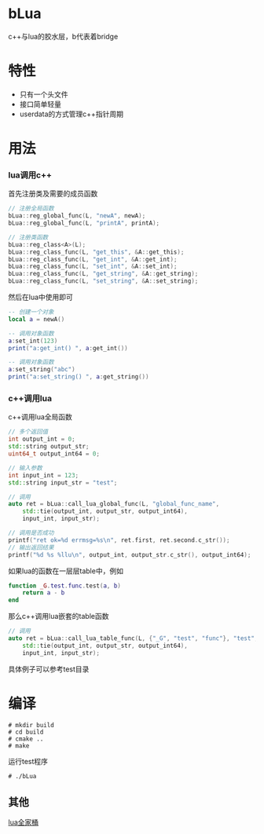 # bLua
c++与lua的胶水层，b代表着bridge

# 特性
* 只有一个头文件
* 接口简单轻量
* userdata的方式管理c++指针周期

# 用法
### lua调用c++
首先注册类及需要的成员函数
```c++
// 注册全局函数
bLua::reg_global_func(L, "newA", newA);
bLua::reg_global_func(L, "printA", printA);

// 注册类函数
bLua::reg_class<A>(L);
bLua::reg_class_func(L, "get_this", &A::get_this);
bLua::reg_class_func(L, "get_int", &A::get_int);
bLua::reg_class_func(L, "set_int", &A::set_int);
bLua::reg_class_func(L, "get_string", &A::get_string);
bLua::reg_class_func(L, "set_string", &A::set_string);
```
然后在lua中使用即可
```lua
-- 创建一个对象
local a = newA()

-- 调用对象函数
a:set_int(123)
print("a:get_int() ", a:get_int())

-- 调用对象函数
a:set_string("abc")
print("a:set_string() ", a:get_string())
```

### c++调用lua
c++调用lua全局函数
```c++
// 多个返回值
int output_int = 0;
std::string output_str;
uint64_t output_int64 = 0;

// 输入参数
int input_int = 123;
std::string input_str = "test";

// 调用
auto ret = bLua::call_lua_global_func(L, "global_func_name", 
    std::tie(output_int, output_str, output_int64), 
    input_int, input_str);

// 调用是否成功
printf("ret ok=%d errmsg=%s\n", ret.first, ret.second.c_str());
// 输出返回结果
printf("%d %s %llu\n", output_int, output_str.c_str(), output_int64);
```
如果lua的函数在一层层table中，例如
```lua
function _G.test.func.test(a, b)
    return a - b
end
```
那么c++调用lua嵌套的table函数
```c++
// 调用
auto ret = bLua::call_lua_table_func(L, {"_G", "test", "func"}, "test", 
    std::tie(output_int, output_str, output_int64), 
    input_int, input_str);
```
具体例子可以参考test目录

# 编译
```
# mkdir build
# cd build
# cmake ..
# make
```
运行test程序
```
# ./bLua 
```

## 其他
[lua全家桶](https://github.com/esrrhs/lua-family-bucket)
